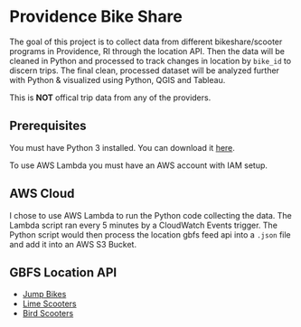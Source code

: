 # Providence Bike Share

The goal of this project is to collect data from different bikeshare/scooter programs in Providence, RI through the location API. Then the data will be cleaned in Python and processed to track changes in location by `bike_id` to discern trips. The final clean, processed dataset will be analyzed further with Python & visualized using Python, QGIS and Tableau.

This is **NOT** offical trip data from any of the providers.

## Prerequisites

You must have Python 3 installed.  You can download it
[here](https://www.python.org/downloads/).

To use AWS Lambda you must have an AWS account with IAM setup.

## AWS Cloud

I chose to use AWS Lambda to run the Python code collecting the data. The Lambda script ran every 5 minutes by a CloudWatch Events trigger. The Python script would then process the location gbfs feed api into a `.json` file and add it into an AWS S3 Bucket.

## GBFS Location API

- [Jump Bikes](https://pvd.jumpbikes.com/opendata/gbfs.json)
- [Lime Scooters](https://data.lime.bike/api/partners/v1/gbfs/providence/gbfs.json)
- [Bird Scooters](https://mds.bird.co/gbfs/providence/free_bikes)
